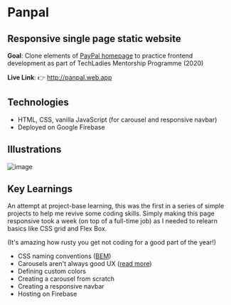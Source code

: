 # Panpal
## Responsive single page static website

**Goal**: Clone elements of [PayPal homepage](https://web.archive.org/web/20200807071626/https://www.paypal.com/sg/home) to practice frontend development as part of TechLadies Mentorship Programme (2020)

**Live Link**: 👉 http://panpal.web.app

## Technologies
- HTML, CSS, vanilla JavaScript (for carousel and responsive navbar)
- Deployed on Google Firebase

## Illustrations
![image](https://user-images.githubusercontent.com/51464365/117599995-9f811f80-b17d-11eb-9e55-9c849ff1c580.png)


## Key Learnings
An attempt at project-base learning, this was the first in a series of simple projects to help me revive some coding skills.
Simply making this page responsive took a week (on top of a full-time job) as I needed to relearn basics like CSS grid and Flex Box.

(It's amazing how rusty you get not coding for a good part of the year!)

- CSS naming conventions ([BEM](https://www.freecodecamp.org/news/css-naming-conventions-that-will-save-you-hours-of-debugging-35cea737d849/))
- Carousels aren't always good UX ([read more](https://cxl.com/blog/dont-use-automatic-image-sliders-or-carousels/))
- Defining custom colors
- Creating a carousel from scratch
- Creating a responsive navbar
- Hosting on Firebase
